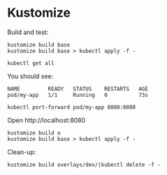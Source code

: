 # Kustomize


Build and test:

```
kustomize build base
kustomize build base > kubectl apply -f -
```

```
kubectl get all
```

You should see:

```
NAME         READY   STATUS    RESTARTS   AGE
pod/my-app   1/1     Running   0          73s
```

```
kubectl port-forward pod/my-app 8080:8080
```

Open http://localhost:8080

```
kustomize build o
kustomize build base > kubectl apply -f -

```

Clean-up:

```
kustomize build overlays/dev/|kubectl delete -f -
```
